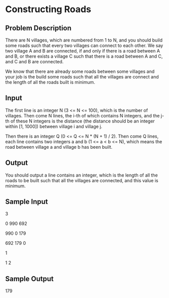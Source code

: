 # Constructing Roads

## Problem Description

There are N villages, which are numbered from 1 to N, and you should build some roads such that every two villages can connect to each other. We say two village A and B are connected, if and only if there is a road between A and B, or there exists a village C such that there is a road between A and C, and C and B are connected. 

We know that there are already some roads between some villages and your job is the build some roads such that all the villages are connect and the length of all the roads built is minimum.
 

## Input

The first line is an integer N (3 <= N <= 100), which is the number of villages. Then come N lines, the i-th of which contains N integers, and the j-th of these N integers is the distance (the distance should be an integer within [1, 1000]) between village i and village j.

Then there is an integer Q (0 <= Q <= N * (N + 1) / 2). Then come Q lines, each line contains two integers a and b (1 <= a < b <= N), which means the road between village a and village b has been built.
 

## Output

You should output a line contains an integer, which is the length of all the roads to be built such that all the villages are connected, and this value is minimum. 
 

## Sample Input

3

0 990 692

990 0 179

692 179 0

1

1 2
 

## Sample Output

179
